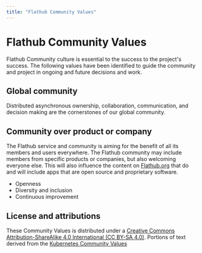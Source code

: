 ```yaml
---
title: "Flathub Community Values"
---
```


# Flathub Community Values

Flathub Community culture is essential to the success to the project's success. The following values have been identified to guide the community and project in ongoing and future decisions and work.

## Global community
Distributed asynchronous ownership, collaboration, communication, and decision making are the cornerstones of our global community.

## Community over product or company
The Flathub service and community is aiming for the benefit of all its members and users everywhere. The Flathub community may include members from specific products or companies, but also welcoming everyone else. This will also influence the content on [Flathub.org](https://flathub.org/) that do and will include apps that are open source and proprietary software.


- Openness
- Diversity and inclusion
- Continuous improvement






## License and attributions
These Community Values is distributed under a [Creative Commons Attribution-ShareAlike 4.0 International (CC BY-SA 4.0)](https://creativecommons.org/licenses/by-sa/4.0/).
Portions of text derived from the [Kubernetes Community Values](https://github.com/kubernetes/community/blob/master/values.md)
